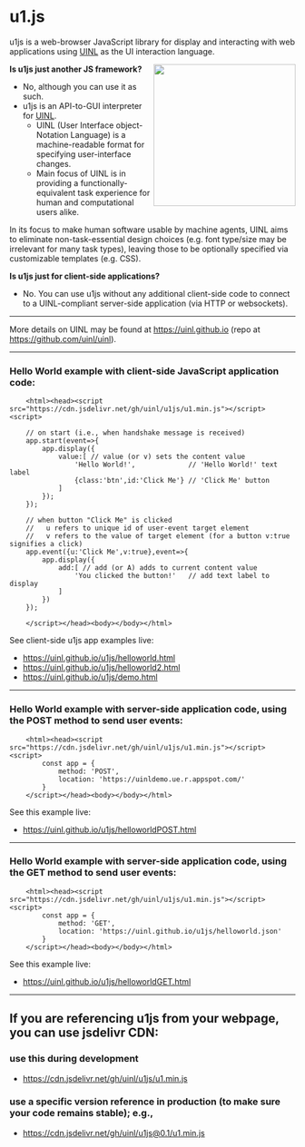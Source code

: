 # u1.js

u1js is a web-browser JavaScript library for display and interacting with web applications using [UINL](https://uinl.github.io) as the UI interaction language.


<img src="https://uinl.github.io/img/icon.png" width=250 align=right>

**Is u1js just another JS framework?**

- No, although you can use it as such.
- u1js is an API-to-GUI interpreter for [UINL](https://uinl.github.io).
  - UINL (User Interface object-Notation Language) is a machine-readable format for specifying user-interface changes.
  - Main focus of UINL is in providing a functionally-equivalent task experience for human and computational users alike.

In its focus to make human software usable by machine agents, UINL aims to eliminate non-task-essential design choices (e.g. font type/size may be irrelevant for many task types), leaving those to be optionally specified via customizable templates (e.g. CSS).


**Is u1js just for client-side applications?**

- No. You can use u1js without any additional client-side code to connect to a UINL-compliant server-side application (via HTTP or websockets).

----

More details on UINL may be found at https://uinl.github.io (repo at https://github.com/uinl/uinl).


----
### Hello World example with client-side JavaScript application code:

        <html><head><script src="https://cdn.jsdelivr.net/gh/uinl/u1js/u1.min.js"></script><script>

        // on start (i.e., when handshake message is received)
        app.start(event=>{
            app.display({
                value:[ // value (or v) sets the content value
                    'Hello World!',             // 'Hello World!' text label
                    {class:'btn',id:'Click Me'} // 'Click Me' button
                ]
            });
        });

        // when button "Click Me" is clicked
        //   u refers to unique id of user-event target element
        //   v refers to the value of target element (for a button v:true signifies a click)
        app.event({u:'Click Me',v:true},event=>{
            app.display({
                add:[ // add (or A) adds to current content value
                    'You clicked the button!'   // add text label to display
                ]
            })
        });

        </script></head><body></body></html>

See client-side u1js app examples live:
- https://uinl.github.io/u1js/helloworld.html
- https://uinl.github.io/u1js/helloworld2.html
- https://uinl.github.io/u1js/demo.html

----
### Hello World example with server-side application code, using the POST method to send user events:

        <html><head><script src="https://cdn.jsdelivr.net/gh/uinl/u1js/u1.min.js"></script><script>
            const app = {
                method: 'POST',
                location: 'https://uinldemo.ue.r.appspot.com/'
            }
        </script></head><body></body></html>

See this example live:
- https://uinl.github.io/u1js/helloworldPOST.html

----
### Hello World example with server-side application code, using the GET method to send user events:

        <html><head><script src="https://cdn.jsdelivr.net/gh/uinl/u1js/u1.min.js"></script><script>
            const app = {
                method: 'GET',
                location: 'https://uinl.github.io/u1js/helloworld.json'
            }
        </script></head><body></body></html>

See this example live:
- https://uinl.github.io/u1js/helloworldGET.html

----
## If you are referencing u1js from your webpage, you can use jsdelivr CDN:

### use this during development

* https://cdn.jsdelivr.net/gh/uinl/u1js/u1.min.js

### use a specific version reference in production (to make sure your code remains stable); e.g.,

* https://cdn.jsdelivr.net/gh/uinl/u1js@0.1/u1.min.js
